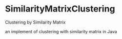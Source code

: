 # SimilarityMatrixClustering
Clustering by Similarity Matrix

an implement of clustering with similarity matrix in Java
